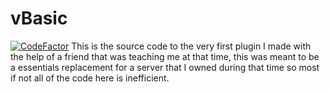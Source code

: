 # vBasic
[![CodeFactor](https://www.codefactor.io/repository/github/kevstahjr/vbasic/badge)](https://www.codefactor.io/repository/github/kevstahjr/vbasic)
This is the source code to the very first plugin I made with the help of a friend that was teaching me at that time, this was meant to be a essentials replacement for a server that I owned during that time so most if not all of the code here is inefficient.
